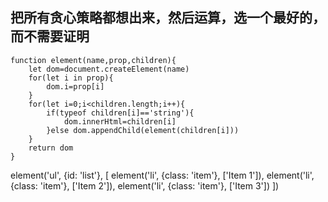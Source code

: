 ## 把所有贪心策略都想出来，然后运算，选一个最好的，而不需要证明

```
function element(name,prop,children){
    let dom=document.createElement(name)
    for(let i in prop){
        dom.i=prop[i]
    }
    for(let i=0;i<children.length;i++){
        if(typeof children[i]=='string'){
            dom.innerHtml=children[i]
        }else dom.appendChild(element(children[i]))
    }
    return dom
}
```

element('ul', {id: 'list'}, [
element('li', {class: 'item'}, ['Item 1']),
element('li', {class: 'item'}, ['Item 2']),
element('li', {class: 'item'}, ['Item 3'])
])
